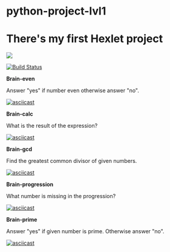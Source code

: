 # python-project-lvl1
<h1>There's my first Hexlet project</h1>

<a href="https://codeclimate.com/github/whitehamster26/python-project-lvl1/maintainability"><img src="https://api.codeclimate.com/v1/badges/e09e69d381f0c1ba531c/maintainability" /></a>

[![Build Status](https://travis-ci.org/whitehamster26/python-project-lvl1.svg?branch=master)](https://travis-ci.org/whitehamster26/python-project-lvl1)

<strong>Brain-even</strong>
<p>Answer "yes" if number even otherwise answer "no".</p>

[![asciicast](https://asciinema.org/a/L3s6xxq71fYZHhwTHZRL4eQnO.svg)](https://asciinema.org/a/L3s6xxq71fYZHhwTHZRL4eQnO)

<strong>Brain-calc</strong>
<p>What is the result of the expression?</p>

[![asciicast](https://asciinema.org/a/RaJbZOhHhuQnDmt3lqZ0gu64B.svg)](https://asciinema.org/a/RaJbZOhHhuQnDmt3lqZ0gu64B)

<strong>Brain-gcd</strong>
<p>Find the greatest common divisor of given numbers.</p>

[![asciicast](https://asciinema.org/a/Kz6UR56Mq5khHOHhdvbhe9BWL.svg)](https://asciinema.org/a/Kz6UR56Mq5khHOHhdvbhe9BWL)

<strong>Brain-progression</strong>
<p>What number is missing in the progression?</p>

[![asciicast](https://asciinema.org/a/LF9cx16vYJ6tIa0uKpqQT2XgM.svg)](https://asciinema.org/a/LF9cx16vYJ6tIa0uKpqQT2XgM)

<strong>Brain-prime</strong>
<p>Answer "yes" if given number is prime. Otherwise answer "no".</p>

[![asciicast](https://asciinema.org/a/WnTyUPMpfgxHbZhcQCfnly8Pq.svg)](https://asciinema.org/a/WnTyUPMpfgxHbZhcQCfnly8Pq)